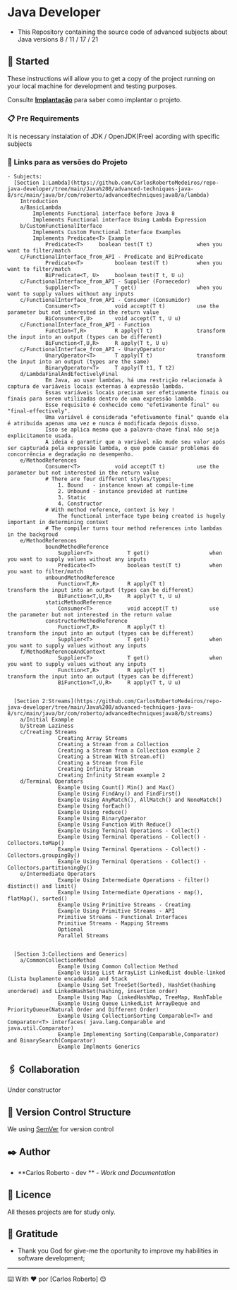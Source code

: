 # Java Developer

- This Repository containing the source code of advanced subjects about Java versions 8 / 11 / 17 / 21

## 🚀 Started

These instructions will allow you to get a copy of the project running on your local machine for development and testing purposes.

Consulte **[Implantação](#-implanta%C3%A7%C3%A3o)** para saber como implantar o projeto.

### 📋 Pre Requirements

  It is necessary instalation of JDK / OpenJDK(Free) acording with specific subjects 

### 🔧 Links para as versões do Projeto

	- Subjects:
	  [Section 1:Lambda](https://github.com/CarlosRobertoMedeiros/repo-java-developer/tree/main/Java%208/advanced-techniques-java-8/src/main/java/br/com/roberto/advancedtechniquesjava8/a/lambda)
		Introduction
        a/BasicLambda
            Implements Functional interface before Java 8
            Implements Functional interface Using Lambda Expression
        b/CustomFunctionalIterface
            Implements Custom Functional Interface Examples
            Implements Predicate<T> Example
                Predicate<T>     boolean test(T t)              when you want to filter/match
        c/FunctionalInterface_from_API - Predicate and BiPredicate
                Predicate<T>          boolean test(T t)         when you want to filter/match
                BiPredicate<T, U>     boolean test(T t, U u)
        c/FunctionalInterface_from_API - Supplier (Fornecedor)
                Supplier<T>           T get()                   when you want to supply values without any inputs
        c/FunctionalInterface_from_API - Consumer (Consumidor)
                Consumer<T>           void accept(T t)          use the parameter but not interested in the return value
                BiConsumer<T,U>       void accept(T t, U u) 
        c/FunctionalInterface_from_API - Function 
                Function<T,R>         R apply(T t)              transform the input into an output (types can be different) 
                BiFunction<T,U,R>     R apply(T t, U u)
        c/FunctionalInterface_from_API - UnaryOperator 
                UnaryOperator<T>      T apply(T t)              transform the input into an output (types are the same) 
                BinaryOperator<T>     T apply(T t1, T t2)
        d/LambdaFinalAndEfectivelyFinal
                Em Java, ao usar lambdas, há uma restrição relacionada à captura de variáveis locais externas à expressão lambda. 
                Essas variáveis locais precisam ser efetivamente finais ou finais para serem utilizadas dentro de uma expressão lambda. 
                Esse requisito é conhecido como "efetivamente final" ou "final-effectively".
                Uma variável é considerada "efetivamente final" quando ela é atribuída apenas uma vez e nunca é modificada depois disso. 
                Isso se aplica mesmo que a palavra-chave final não seja explicitamente usada.
                A ideia é garantir que a variável não mude seu valor após ser capturada pela expressão lambda, o que pode causar problemas de concorrência e degradação no desempenho.
		e/MethodReferences
                Consumer<T>           void accept(T t)          use the parameter but not interested in the return value     
                # There are four different styles/types:
                    1. Bound   - instance known at compile-time
                    2. Unbound - instance provided at runtime
                    3. Static
                    4. Constructor
                # With method reference, context is key !
                    The functional interface type being created is hugely important in determining context
                # The compiler turns tour method references into lambdas in the backgroud
		e/MethodReferences
                boundMethodReference
                    Supplier<T>           T get()                   when you want to supply values without any inputs
                    Predicate<T>          boolean test(T t)         when you want to filter/match
                unboundMethodReference
                    Function<T,R>         R apply(T t)              transform the input into an output (types can be different) 
                    BiFunction<T,U,R>     R apply(T t, U u)
                staticMethodReference
                    Consumer<T>           void accept(T t)          use the parameter but not interested in the return value
                constructorMethodReference
                    Function<T,R>         R apply(T t)              transform the input into an output (types can be different)
                    Supplier<T>           T get()                   when you want to supply values without any inputs
        f/MethodReferenceAndContext
                    Supplier<T>           T get()                   when you want to supply values without any inputs
                    Function<T,R>         R apply(T t)              transform the input into an output (types can be different)
                    BiFunction<T,U,R>     R apply(T t, U u)
                    
	  
	  [Section 2:Streams](https://github.com/CarlosRobertoMedeiros/repo-java-developer/tree/main/Java%208/advanced-techniques-java-8/src/main/java/br/com/roberto/advancedtechniquesjava8/b/streams)
		a/Initial Example
		b/Stream Laziness
		c/Creating Streams
                    Creating Array Streams
                    Creating a Stream from a Collection
                    Creating a Stream from a Collection example 2
                    Creating a Stream With Stream.of()
                    Creating a Stream from File
                    Creating Infinity Stream
                    Creating Infinity Stream example 2
		d/Terminal Operators
                    Example Using Count() Min() and Max()
                    Example Using FindAny() and FindFirst()
                    Example Using AnyMatch(), AllMatch() and NoneMatch()
                    Example Using forEach()
                    Example Using reduce()
                    Example Using BinaryOperator
                    Example Using Function With Reduce()
					Example Using Terminal Operations - Collect()
					Example Using Terminal Operations - Collect() - Collectors.toMap()
					Example Using Terminal Operations - Collect() - Collectors.groupingBy()
					Example Using Terminal Operations - Collect() - Collectors.partitioningBy()
        e/Intermediate Operators
                    Example Using Intermediate Operations - filter() distinct() and limit()
                    Example Using Intermediate Operations - map(), flatMap(), sorted()
                    Example Using Primitive Streams - Creating
                    Example Using Primitive Streams - API
                    Primitive Streams - Functional Interfaces
                    Primitive Streams - Mapping Streams
                    Optional
                    Parallel Streams


      [Section 3:Collections and Generics]
		a/CommonCollectionMethod
                    Example Using Common Collection Method
                    Example Using List ArrayList LinkedList double-linked (Lista buplamente encadeada) and Stack
                    Example Using Set TreeSet(Sorted), HashSet(hashing unordered) and LinkedHashSet(hashing, insertion order)
                    Example Using Map  LinkedHashMap, TreeMap, HashTable
                    Example Using Queue LinkedList ArrayDeque and PriorityQueue(Natural Order and Different Order)
                    Example Using CollectionSorting Comparable<T> and Comparator<T> interfaces( java.lang.Comparable and java.util.Comparator)
                    Example Implementing Sorting(Comparable,Comparator) and BinarySearch(Comparator)
                    Example Implments Generics
        





		             
					
					
					


## 🖇️ Collaboration

  Under constructor

## 📌 Version Control Structure

We using [SemVer](http://semver.org/) for version control

## ✒️ Author

* **Carlos Roberto - dev ** - *Work and Documentation*


## 📄 Licence

   All theses projects are for study only.

## 🎁 Gratitude

* Thank you God for give-me the oportunity to improve my habilities in software development;
---
⌨️ With ❤️ por [Carlos Roberto] 😊
